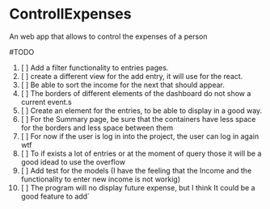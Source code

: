 # ControllExpenses
An web app that allows to control the expenses of a person 

#TODO
1. [ ] Add a filter functionality to entries pages.
2. [ ] create a different view for the add entry, it will use for the react.
3. [ ] Be able to sort the income for the next that should appear.
4. [ ] The borders of different elements of the dashboard do not show a current event.s
5. [ ] Create an element for the entries, to be able to display in a good way.
6. [ ] For the Summary page, be sure that the containers have less space for the borders and less space between them 
7. [ ] For now if the user is log in into the project, the user can log in again wtf
8. [ ] To if exists a lot of entries or at the moment of query those it will be a good idead to use the overflow 
9. [ ] Add test for the models (I have the feeling that the Income and the functionality to enter new income is not workig)
10. [ ] The program will no display future expense, but I think It could be a good feature to add`
